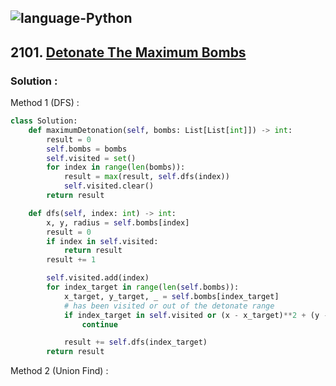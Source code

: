 ![language-Python](https://img.shields.io/badge/Python-ffd43b?style=for-the-badge&logo=PYTHON)
---

## 2101. [Detonate The Maximum Bombs](https://leetcode.com/problems/detonate-the-maximum-bombs)

### Solution :

Method 1 (DFS) :
```python
class Solution:
    def maximumDetonation(self, bombs: List[List[int]]) -> int:
        result = 0
        self.bombs = bombs
        self.visited = set()
        for index in range(len(bombs)):
            result = max(result, self.dfs(index))
            self.visited.clear()
        return result

    def dfs(self, index: int) -> int:
        x, y, radius = self.bombs[index]
        result = 0
        if index in self.visited:
            return result
        result += 1

        self.visited.add(index)
        for index_target in range(len(self.bombs)):
            x_target, y_target, _ = self.bombs[index_target]
            # has been visited or out of the detonate range
            if index_target in self.visited or (x - x_target)**2 + (y - y_target)**2 > radius**2:
                continue

            result += self.dfs(index_target)
        return result
```

Method 2 (Union Find) :
```python

```
